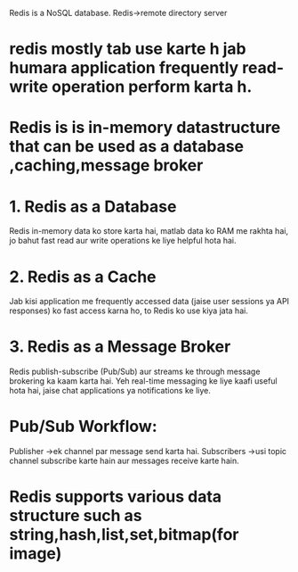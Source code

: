 Redis is a NoSQL database.
Redis->remote directory server
# redis mostly tab use karte h jab humara application frequently read-write operation perform karta h.

# Redis is is in-memory datastructure that can be used as a database ,caching,message broker

# 1. Redis as a Database
Redis in-memory data ko store karta hai, matlab data ko RAM me rakhta hai, jo bahut fast read aur write operations ke liye helpful hota hai. 

# 2. Redis as a Cache
Jab kisi application me frequently accessed data (jaise user sessions ya API responses) ko fast access karna ho, to Redis ko use kiya jata hai.

# 3. Redis as a Message Broker
Redis publish-subscribe (Pub/Sub) aur streams ke through message brokering ka kaam karta hai. Yeh real-time messaging ke liye kaafi useful hota hai, jaise chat applications ya notifications ke liye.

# Pub/Sub Workflow:
Publisher ->ek channel par message send karta hai.
Subscribers ->usi topic channel subscribe karte hain aur messages receive karte hain.

# Redis supports various data structure such as string,hash,list,set,bitmap(for image)